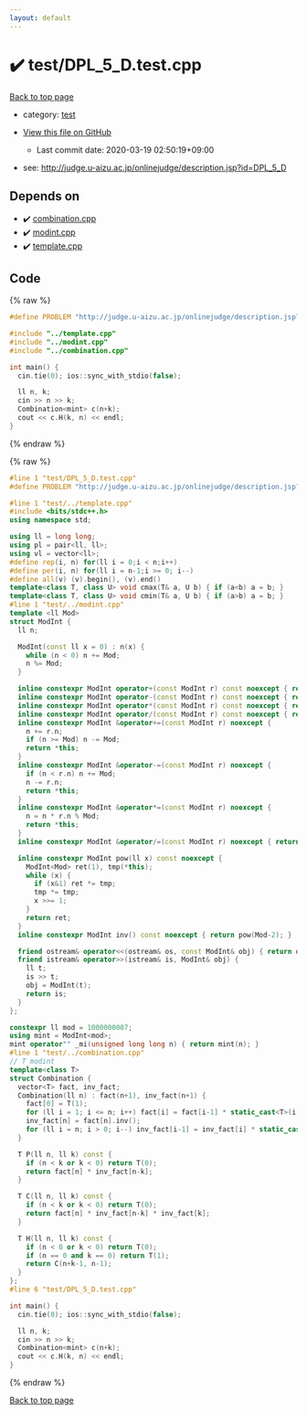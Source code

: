 ```yaml
---
layout: default
---
```


<!-- mathjax config similar to math.stackexchange -->
<script type="text/javascript" async
  src="https://cdnjs.cloudflare.com/ajax/libs/mathjax/2.7.5/MathJax.js?config=TeX-MML-AM_CHTML">
</script>
<script type="text/x-mathjax-config">
  MathJax.Hub.Config({
    TeX: { equationNumbers: { autoNumber: "AMS" }},
    tex2jax: {
      inlineMath: [ ['$','$'] ],
      processEscapes: true
    },
    "HTML-CSS": { matchFontHeight: false },
    displayAlign: "left",
    displayIndent: "2em"
  });
</script>

<script type="text/javascript" src="https://cdnjs.cloudflare.com/ajax/libs/jquery/3.4.1/jquery.min.js"></script>
<script src="https://cdn.jsdelivr.net/npm/jquery-balloon-js@1.1.2/jquery.balloon.min.js" integrity="sha256-ZEYs9VrgAeNuPvs15E39OsyOJaIkXEEt10fzxJ20+2I=" crossorigin="anonymous"></script>
<script type="text/javascript" src="../../assets/js/copy-button.js"></script>
<link rel="stylesheet" href="../../assets/css/copy-button.css" />


# :heavy_check_mark: test/DPL_5_D.test.cpp

<a href="../../index.html">Back to top page</a>

* category: <a href="../../index.html#098f6bcd4621d373cade4e832627b4f6">test</a>
* <a href="{{ site.github.repository_url }}/blob/master/test/DPL_5_D.test.cpp">View this file on GitHub</a>
    - Last commit date: 2020-03-19 02:50:19+09:00


* see: <a href="http://judge.u-aizu.ac.jp/onlinejudge/description.jsp?id=DPL_5_D">http://judge.u-aizu.ac.jp/onlinejudge/description.jsp?id=DPL_5_D</a>


## Depends on

* :heavy_check_mark: <a href="../../library/combination.cpp.html">combination.cpp</a>
* :heavy_check_mark: <a href="../../library/modint.cpp.html">modint.cpp</a>
* :heavy_check_mark: <a href="../../library/template.cpp.html">template.cpp</a>


## Code

<a id="unbundled"></a>
{% raw %}
```cpp
#define PROBLEM "http://judge.u-aizu.ac.jp/onlinejudge/description.jsp?id=DPL_5_D"

#include "../template.cpp"
#include "../modint.cpp"
#include "../combination.cpp"

int main() {
  cin.tie(0); ios::sync_with_stdio(false);

  ll n, k;
  cin >> n >> k;
  Combination<mint> c(n+k);
  cout << c.H(k, n) << endl;
}

```
{% endraw %}

<a id="bundled"></a>
{% raw %}
```cpp
#line 1 "test/DPL_5_D.test.cpp"
#define PROBLEM "http://judge.u-aizu.ac.jp/onlinejudge/description.jsp?id=DPL_5_D"

#line 1 "test/../template.cpp"
#include <bits/stdc++.h>
using namespace std;

using ll = long long;
using pl = pair<ll, ll>;
using vl = vector<ll>;
#define rep(i, n) for(ll i = 0;i < n;i++)
#define per(i, n) for(ll i = n-1;i >= 0; i--)
#define all(v) (v).begin(), (v).end()
template<class T, class U> void cmax(T& a, U b) { if (a<b) a = b; }
template<class T, class U> void cmin(T& a, U b) { if (a>b) a = b; }
#line 1 "test/../modint.cpp"
template <ll Mod>
struct ModInt {
  ll n;

  ModInt(const ll x = 0) : n(x) {
    while (n < 0) n += Mod;
    n %= Mod;
  }

  inline constexpr ModInt operator+(const ModInt r) const noexcept { return ModInt(*this) += r; }
  inline constexpr ModInt operator-(const ModInt r) const noexcept { return ModInt(*this) -= r; }
  inline constexpr ModInt operator*(const ModInt r) const noexcept { return ModInt(*this) *= r; }
  inline constexpr ModInt operator/(const ModInt r) const noexcept { return ModInt(*this) /= r; }
  inline constexpr ModInt &operator+=(const ModInt r) noexcept {
    n += r.n;
    if (n >= Mod) n -= Mod;
    return *this;
  }
  inline constexpr ModInt &operator-=(const ModInt r) noexcept {
    if (n < r.n) n += Mod;
    n -= r.n;
    return *this;
  }
  inline constexpr ModInt &operator*=(const ModInt r) noexcept {
    n = n * r.n % Mod;
    return *this;
  }
  inline constexpr ModInt &operator/=(const ModInt r) noexcept { return *this *= r.inv(); }

  inline constexpr ModInt pow(ll x) const noexcept {
    ModInt<Mod> ret(1), tmp(*this);
    while (x) {
      if (x&1) ret *= tmp;
      tmp *= tmp;
      x >>= 1;
    }
    return ret;
  }
  inline constexpr ModInt inv() const noexcept { return pow(Mod-2); }

  friend ostream& operator<<(ostream& os, const ModInt& obj) { return os << obj.n; }
  friend istream& operator>>(istream& is, ModInt& obj) {
    ll t;
    is >> t;
    obj = ModInt(t);
    return is;
  }
};

constexpr ll mod = 1000000007;
using mint = ModInt<mod>;
mint operator"" _mi(unsigned long long n) { return mint(n); }
#line 1 "test/../combination.cpp"
// T modint
template<class T>
struct Combination {
  vector<T> fact, inv_fact;
  Combination(ll n) : fact(n+1), inv_fact(n+1) {
    fact[0] = T(1);
    for (ll i = 1; i <= n; i++) fact[i] = fact[i-1] * static_cast<T>(i);
    inv_fact[n] = fact[n].inv();
    for (ll i = n; i > 0; i--) inv_fact[i-1] = inv_fact[i] * static_cast<T>(i);
  }

  T P(ll n, ll k) const {
    if (n < k or k < 0) return T(0);
    return fact[n] * inv_fact[n-k];
  }

  T C(ll n, ll k) const {
    if (n < k or k < 0) return T(0);
    return fact[n] * inv_fact[n-k] * inv_fact[k];
  }

  T H(ll n, ll k) const {
    if (n < 0 or k < 0) return T(0);
    if (n == 0 and k == 0) return T(1);
    return C(n+k-1, n-1);
  }
};
#line 6 "test/DPL_5_D.test.cpp"

int main() {
  cin.tie(0); ios::sync_with_stdio(false);

  ll n, k;
  cin >> n >> k;
  Combination<mint> c(n+k);
  cout << c.H(k, n) << endl;
}

```
{% endraw %}

<a href="../../index.html">Back to top page</a>

